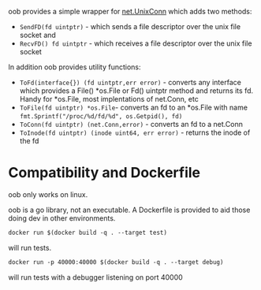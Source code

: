 oob provides a simple wrapper for [net.UnixConn](https://golang.org/pkg/net/#UnixConn) which
adds two methods:

* ```SendFD(fd uintptr)``` - which sends a file descriptor over the unix file socket and
* ```RecvFD() fd uintptr``` - which receives a file descriptor over the unix file socket

In addition oob provides utility functions:

* ```ToFd(interface{}) (fd uintptr,err error)``` - converts any interface which provides a File() *os.File or Fd() uintptr method and returns its fd.  Handy for *os.File, most implentations of net.Conn, etc
* ```ToFile(fd uintptr) *os.File```- converts an fd to an *os.File with name ```fmt.Sprintf("/proc/%d/fd/%d", os.Getpid(), fd)```
* ```ToConn(fd uintptr) (net.Conn,error)``` - converts an fd to a net.Conn
* ```ToInode(fd uintptr) (inode uint64, err error)``` - returns the inode of the fd

# Compatibility and Dockerfile
oob only works on linux.

oob is a go library, not an executable.  A Dockerfile is provided to aid those doing dev in
other environments.

```dockerfile
docker run $(docker build -q . --target test)
```

will run tests.

```dockerfile
docker run -p 40000:40000 $(docker build -q . --target debug)
```

will run tests with a debugger listening on port 40000
